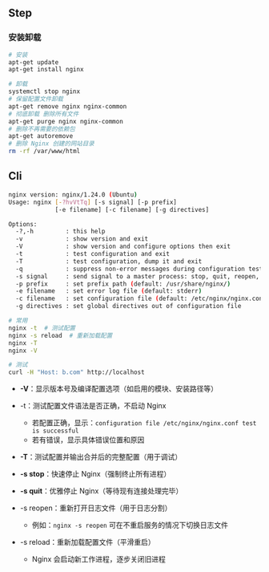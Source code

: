 ## Step

### 安装卸载

```bash
# 安装
apt-get update
apt-get install nginx

# 卸载
systemctl stop nginx
# 保留配置文件卸载
apt-get remove nginx nginx-common
# 彻底卸载 删除所有文件
apt-get purge nginx nginx-common
# 删除不再需要的依赖包
apt-get autoremove
# 删除 Nginx 创建的网站目录
rm -rf /var/www/html
```

## Cli

```bash
nginx version: nginx/1.24.0 (Ubuntu)
Usage: nginx [-?hvVtTq] [-s signal] [-p prefix]
             [-e filename] [-c filename] [-g directives]

Options:
  -?,-h         : this help
  -v            : show version and exit
  -V            : show version and configure options then exit
  -t            : test configuration and exit
  -T            : test configuration, dump it and exit
  -q            : suppress non-error messages during configuration testing
  -s signal     : send signal to a master process: stop, quit, reopen, reload
  -p prefix     : set prefix path (default: /usr/share/nginx/)
  -e filename   : set error log file (default: stderr)
  -c filename   : set configuration file (default: /etc/nginx/nginx.conf)
  -g directives : set global directives out of configuration file

# 常用
nginx -t  # 测试配置
nginx -s reload  # 重新加载配置
nginx -T
nginx -V

# 测试
curl -H "Host: b.com" http://localhost
```

- **-V**：显示版本号及编译配置选项（如启用的模块、安装路径等）

- -t：测试配置文件语法是否正确，不启动 Nginx
  - 若配置正确，显示：`configuration file /etc/nginx/nginx.conf test is successful`
  - 若有错误，显示具体错误位置和原因

- **-T**：测试配置并输出合并后的完整配置（用于调试）

- **-s stop**：快速停止 Nginx（强制终止所有进程）

- **-s quit**：优雅停止 Nginx（等待现有连接处理完毕）

- -s reopen：重新打开日志文件（用于日志分割）
  - 例如：`nginx -s reopen` 可在不重启服务的情况下切换日志文件

- -s reload：重新加载配置文件（平滑重启）
  - Nginx 会启动新工作进程，逐步关闭旧进程


